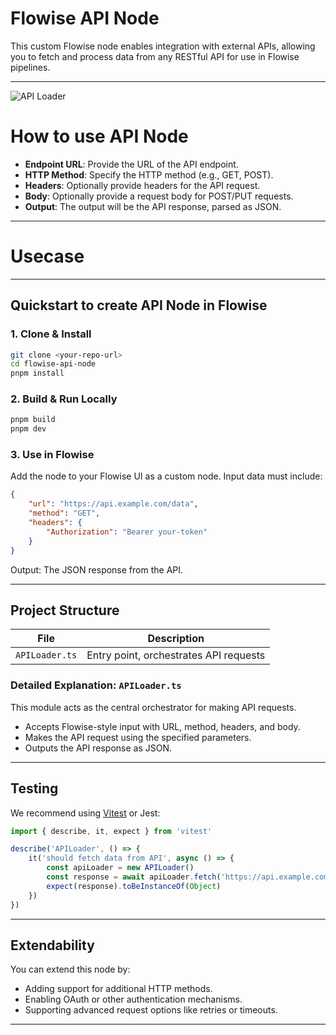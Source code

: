 # Flowise API Node

This custom Flowise node enables integration with external APIs, allowing you to fetch and process data from any RESTful API for use in Flowise pipelines.

---

![API Loader](api.svg)

# How to use API Node

-   **Endpoint URL**: Provide the URL of the API endpoint.
-   **HTTP Method**: Specify the HTTP method (e.g., GET, POST).
-   **Headers**: Optionally provide headers for the API request.
-   **Body**: Optionally provide a request body for POST/PUT requests.
-   **Output**: The output will be the API response, parsed as JSON.

---

# Usecase

---

## Quickstart to create API Node in Flowise

### 1. Clone & Install

```bash
git clone <your-repo-url>
cd flowise-api-node
pnpm install
```

### 2. Build & Run Locally

```bash
pnpm build
pnpm dev
```

### 3. Use in Flowise

Add the node to your Flowise UI as a custom node. Input data must include:

```json
{
    "url": "https://api.example.com/data",
    "method": "GET",
    "headers": {
        "Authorization": "Bearer your-token"
    }
}
```

Output: The JSON response from the API.

---

## Project Structure

| File           | Description                            |
| -------------- | -------------------------------------- |
| `APILoader.ts` | Entry point, orchestrates API requests |

### Detailed Explanation: `APILoader.ts`

This module acts as the central orchestrator for making API requests.

-   Accepts Flowise-style input with URL, method, headers, and body.
-   Makes the API request using the specified parameters.
-   Outputs the API response as JSON.

---

## Testing

We recommend using [Vitest](https://vitest.dev/) or Jest:

```ts
import { describe, it, expect } from 'vitest'

describe('APILoader', () => {
    it('should fetch data from API', async () => {
        const apiLoader = new APILoader()
        const response = await apiLoader.fetch('https://api.example.com/data', 'GET')
        expect(response).toBeInstanceOf(Object)
    })
})
```

---

## Extendability

You can extend this node by:

-   Adding support for additional HTTP methods.
-   Enabling OAuth or other authentication mechanisms.
-   Supporting advanced request options like retries or timeouts.

---

